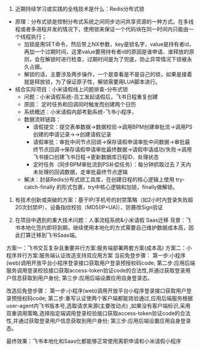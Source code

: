 1. 近期持续学习或实践的全栈技术是什么：Redis分布式锁
- 原理：分布式锁是控制分布式系统之间同步访问共享资源的一种方式。在多线程或者多进程并发的情况下，使用锁来保证一个代码块在同一时间内只能由一个线程执行；
	- 加锁是用SET命令，然后带上NX参数，key是锁名字，value是持有者id，再加一个过期时间，这里value要用持有者id的原因是谁申请、谁释放的原则，会在解锁时进行检查，过期时间是为了兜底，防止异常情况下锁被永久占据。
	- 解锁的话，主要涉及两步操作，一个是查看是不是自己的锁，如果是接着就是释放锁，为了保证原子性，解锁需要用LUA脚本进行。
- 结合实际项目：小米请假线上问题排查-分布式锁
	- 问题：小米请假系统-员工发起请假后，飞书日程重复创建
	- 原因： 定时任务和回调同时触发而创建两个日历
	- 系统概述：小米请假内部考勤系统-飞书小程序，
	- 数据流转链路：
		- 请假提交：提交表单数据->数据校验->调用BPM创建审批流->调用PS创建的申请记录->->创建请假记录
		- 请假审批：审批中间节点回调->保存请假申请审批中间数据->审批最终节点回调->保存请假申请审批最终数据->请假申请成功/失败->调用飞书接口创建飞书日程->更新数据库日程ID、处理状态
		- 定时任务（同步BPM审批流到PS补偿任务）：每分钟抓取过去 7 天内未处理的回调数据，走审批最终节点逻辑
	- 解决：封装Redis分布式锁工具库，在创建日程的核心逻辑上使用 try-catch-finally 的形式包裹，try中核心逻辑和加锁，finally做解锁。


1. 有技术创新或突破的方案：基于IP/手机号的封禁策略（如2小时内登录失败超20次封禁IP）、设备指纹校验（MD5(IP+UA)）、防篡改Sign验证


2. 在项目中遇到的重大技术问题：人事流程系统&小米请假 Saas迁移
背景：飞书本地化签约即将到期，继续使用本地化的方式需要自己维护数据成本高，因此打算迁移到飞书Saas端。

方案一：飞书交互复杂且重要并行方案:服务端部署两套方案(成本高)
方案二：小程序并行方案:服务端认证改造支持双应用方案
当前免登步骤： 
第一步:小程序(web)调用开放平台小程序登录接口获取用户登录预授权码code;
第二步:应用后端服务调用登录校验接口获取access-token验证code的合法性,并通过获取登录用户信息获取到用户身份; 
第三步:应用后端设置应用自身登录态。

改造后免登步骤： 
第一步:小程序(web)调用开放平台小程序登录接口获取用户登录预授权码code; 
第二步:重写认证使两个客户端都能效验通过,应用后端服务根据user-agent内飞书版本号,选取请求来源(主要改动点) ,如果没有客户端标识,采用双重调用策略,选择指定端调用登录校验接口获取access-token验证code的合法性,并通过获取登录用户信息获取到用户身份;
第三步:应用后端设置应用自身登录态。

最终效果：飞书本地化和Saas化都能够正常使用离职申请和小米请假小程序